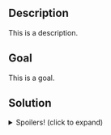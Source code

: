 <h2>Description</h2>
<p>This is a description.</p>

<h2>Goal</h2>
<p>This is a goal.</p>

<h2>Solution</h2>
<details>
    <summary>Spoilers! (click to expand)</summary>
    <p>This is a solution.</p>
</details>

